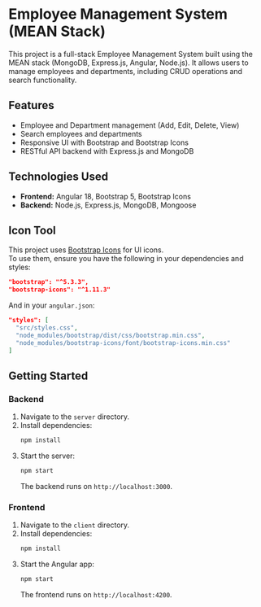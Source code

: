# Employee Management System (MEAN Stack)

This project is a full-stack Employee Management System built using the MEAN stack (MongoDB, Express.js, Angular, Node.js). It allows users to manage employees and departments, including CRUD operations and search functionality.

## Features

- Employee and Department management (Add, Edit, Delete, View)
- Search employees and departments
- Responsive UI with Bootstrap and Bootstrap Icons
- RESTful API backend with Express.js and MongoDB

## Technologies Used

- **Frontend:** Angular 18, Bootstrap 5, Bootstrap Icons
- **Backend:** Node.js, Express.js, MongoDB, Mongoose

## Icon Tool

This project uses [Bootstrap Icons](https://icons.getbootstrap.com/) for UI icons.  
To use them, ensure you have the following in your dependencies and styles:

```json
"bootstrap": "^5.3.3",
"bootstrap-icons": "^1.11.3"
```

And in your `angular.json`:

```json
"styles": [
  "src/styles.css",
  "node_modules/bootstrap/dist/css/bootstrap.min.css",
  "node_modules/bootstrap-icons/font/bootstrap-icons.min.css"
]
```

## Getting Started

### Backend

1. Navigate to the `server` directory.
2. Install dependencies:  
   ```sh
   npm install
   ```
3. Start the server:  
   ```sh
   npm start
   ```
   The backend runs on `http://localhost:3000`.

### Frontend

1. Navigate to the `client` directory.
2. Install dependencies:  
   ```sh
   npm install
   ```
3. Start the Angular app:  
   ```sh
   npm start
   ```
   The frontend runs on `http://localhost:4200`.


